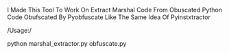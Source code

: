 I Made This Tool To Work On Extract Marshal Code From Obuscated Python Code Obufscated By Pyobfuscate Like The Same Idea Of Pyinstxtractor

/Usage:/

python marshal_extractor.py obfuscate.py
